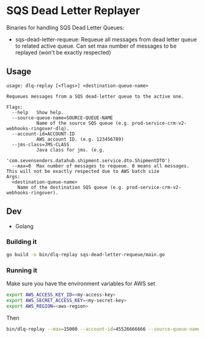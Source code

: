 # SQS Dead Letter Replayer

Binaries for handling SQS Dead Letter Queues:

* sqs-dead-letter-requeue: Requeue all messages from dead letter queue to related active queue. Can set max number of messages to be replayed (won't be exactly respected)

## Usage

```
usage: dlq-replay [<flags>] <destination-queue-name>

Requeues messages from a SQS dead-letter queue to the active one.

Flags:
  --help   Show help.
  --source-queue-name=SOURCE-QUEUE-NAME  
           Name of the source SQS queue (e.g. prod-service-crm-v2-webhooks-ringover-dlq).
  --account-id=ACCOUNT-ID  
           AWS account ID. (e.g. 123456789)
  --jms-class=JMS-CLASS
           Java class for jms. (e.g.
           'com.sevensenders.datahub.shipment.service.dto.ShipmentDTO')
  --max=0  Max number of messages to requeue. 0 means all messages. This will not be exactly respected due to AWS batch size
Args:
  <destination-queue-name>  
    Name of the destination SQS queue (e.g. prod-service-crm-v2-webhooks-ringover).
```

## Dev

* Golang

### Building it

```sh
go build -o bin/dlq-replay sqs-dead-letter-requeue/main.go
```

### Running it

Make sure you have the environment variables for AWS set

```sh
export AWS_ACCESS_KEY_ID=<my-access-key>
export AWS_SECRET_ACCESS_KEY=<my-secret-key>
export AWS_REGION=<aws-region>
```

Then

```sh
bin/dlq-replay --max=15000 --account-id=45526666666 --source-queue-name=prod_example_dead-letter --jms-class=com.example.service.dto.ShipmentDTO prod_example```
